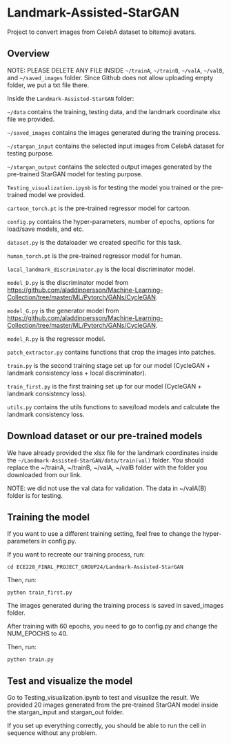 # Landmark-Assisted-StarGAN
Project to convert images from CelebA dataset to bitemoji avatars.


## Overview
NOTE: PLEASE DELETE ANY FILE INSIDE `~/trainA`, `~/trainB`, `~/valA`, `~/valB`, and `~/saved_images` folder. Since Github does not allow uploading empty folder, we put a txt file there. 

Inside the `Landmark-Assisted-StarGAN` folder:

`~/data` contains the training, testing data, and the landmark coordinate xlsx file we provided.

`~/saved_images` contains the images generated during the training process.

`~/stargan_input` contains the selected input images from CelebA dataset for testing purpose.

`~/stargan_output` contains the selected output images generated by the pre-trained StarGAN model for testing purpose.

`Testing_visualization.ipynb` is for testing the model you trained or the pre-trained model we provided.

`cartoon_torch.pt` is the pre-trained regressor model for cartoon.

`config.py` contains the hyper-parameters, number of epochs, options for load/save models, and etc. 

`dataset.py` is the dataloader we created specific for this task.

`human_torch.pt` is the pre-trained regressor model for human.

`local_landmark_discriminator.py` is the local discriminator model.

`model_D.py` is the discriminator model from https://github.com/aladdinpersson/Machine-Learning-Collection/tree/master/ML/Pytorch/GANs/CycleGAN.

`model_G.py` is the generator model from https://github.com/aladdinpersson/Machine-Learning-Collection/tree/master/ML/Pytorch/GANs/CycleGAN.

`model_R.py` is the regressor model.

`patch_extractor.py` contains functions that crop the images into patches.

`train.py` is the second training stage set up for our model (CycleGAN + landmark consistency loss + local discriminator).

`train_first.py` is the first training set up for our model (CycleGAN + landmark consistency loss).

`utils.py` contains the utils functions to save/load models and calculate the landmark consistency loss.

## Download dataset or our pre-trained models


We have already provided the xlsx file for the landmark coordinates inside the `~/Landmark-Assisted-StarGAN/data/train(val)` folder. 
You should replace the ~/trainA, ~/trainB, ~/valA, ~/valB folder with the folder you downloaded from our link. 


NOTE: we did not use the val data for validation. The data in ~/valA(B) folder is for testing.

## Training the model


If you want to use a different training setting, feel free to change the hyper-parameters in config.py.

If you want to recreate our training process, run:

`cd ECE228_FINAL_PROJECT_GROUP24/Landmark-Assisted-StarGAN`

Then, run:

`python train_first.py`

The images generated during the training process is saved in saved_images folder. 

After training with 60 epochs, you need to go to config.py and change the NUM_EPOCHS to 40.

Then, run:

`python train.py`

## Test and visualize the model


Go to Testing_visualization.ipynb to test and visualize the result. 
We provided 20 images generated from the pre-trained StarGAN model inside the stargan_input and stargan_out folder.

If you set up everything correctly, you should be able to run the cell in sequence without any problem.











